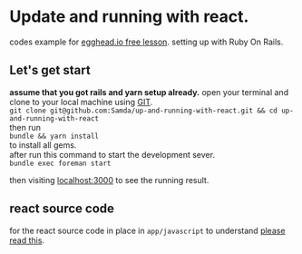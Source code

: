 # Update and running with react.

codes example for [egghead.io free lesson](https://egghead.io/lessons/react-react-fundamentals-development-environment-setup).
setting up with Ruby On Rails.  

## Let's get start
**assume that you got rails and yarn setup already.**
open your terminal and clone to your local machine using [GIT](https://try.github.io/levels/1/challenges/1).  
`git clone git@github.com:Samda/up-and-running-with-react.git && cd up-and-running-with-react`  
then run  
`bundle && yarn install`  
to install all gems.  
after run this command to start the development sever.  
`bundle exec foreman start`

then visiting [localhost:3000](http://localhost:3000) to see the running result.

## react source code
for the react source code in place in `app/javascript` to understand [please read this](https://github.com/rails/webpacker).
